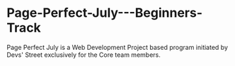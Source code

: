 # Page-Perfect-July---Beginners-Track
Page Perfect July is a Web Development Project based program initiated by Devs' Street exclusively for the Core team members. 
